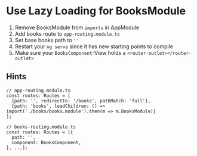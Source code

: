 # Use Lazy Loading for BooksModule
1. Remove BooksModule from `imports` in AppModule
2. Add books route to `app-routing.module.ts`
3. Set base books path to `''`
4. Restart your `ng serve` since it has new starting points to compile
5. Make sure your `BooksComponent`-View holds a `<router-outlet></router-outlet>`

## Hints

```
// app-routing.module.ts
const routes: Routes = [
  {path: '', redirectTo: '/books', pathMatch: 'full'},
  {path: 'books', loadChildren: () => import('./books/books.module').then(m => m.BooksModule)}
];
```

```
// books-routing.module.ts
const routes: Routes = [{
  path: '',
  component: BooksComponent,
}, ...];
```
